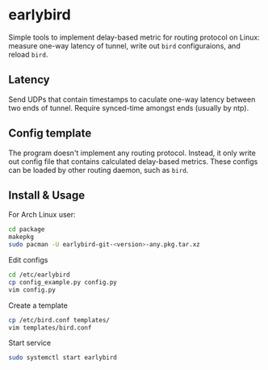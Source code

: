 # earlybird
Simple tools to implement delay-based metric for routing protocol on Linux:
measure one-way latency of tunnel, write out `bird` configuraions, and
reload `bird`.

## Latency
Send UDPs that contain timestamps to caculate one-way latency between
two ends of tunnel. Require synced-time amongst ends (usually by ntp).

## Config template
The program doesn't implement any routing protocol. Instead, it only
write out config file that contains calculated delay-based metrics.
These configs can be loaded by other routing daemon, such as `bird`.

## Install & Usage
For Arch Linux user:
```bash
cd package
makepkg
sudo pacman -U earlybird-git-<version>-any.pkg.tar.xz
```
Edit configs
```bash
cd /etc/earlybird
cp config_example.py config.py
vim config.py
```
Create a template
```bash
cp /etc/bird.conf templates/
vim templates/bird.conf
```
Start service
```bash
sudo systemctl start earlybird
```